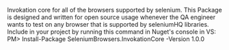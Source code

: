 Invokation core for all of the browsers supported by selenium.
This Package is designed and written for open source usage whenever the QA engineer wants to test on any browser that is supported by seleniumHQ libraries.
Include in your project by running this command in Nuget's console in VS: 
PM> Install-Package SeleniumBrowsers.InvokationCore -Version 1.0.0 
